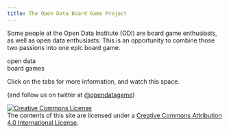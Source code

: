 ```yaml
---
title: The Open Data Board Game Project
---
```

Some people at the Open Data Institute (ODI) are board game enthusiasts, as well as open data enthusiasts. This is an opportunity to combine those two passions into one epic board game.

<div class="venn one">open data</div>
<div class="venn two">board games</div>
<div class="break"></div>


Click on the tabs for more information, and watch this space.

(and follow us on twitter at [@opendatagame](http://twitter.com/opendatagame))

<a rel="license" href="http://creativecommons.org/licenses/by/4.0/"><img alt="Creative Commons License" style="border-width:0" src="https://i.creativecommons.org/l/by/4.0/88x31.png" /></a><br />The contents of this site are licensed under a <a rel="license" href="http://creativecommons.org/licenses/by/4.0/">Creative Commons Attribution 4.0 International License</a>.
